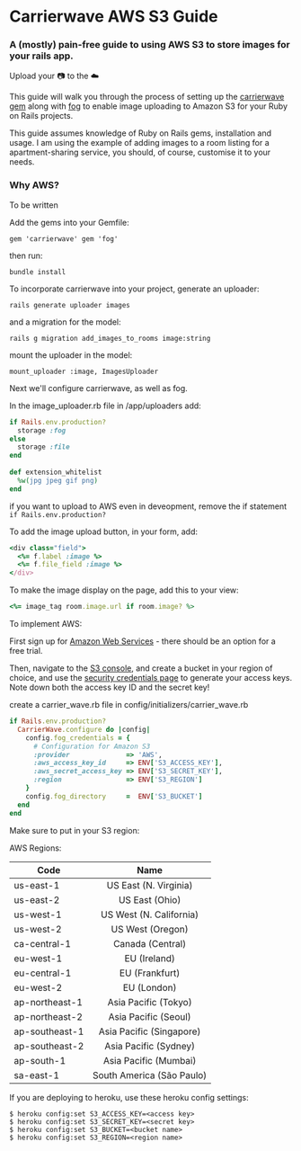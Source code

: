 # Carrierwave AWS S3 Guide
### A (mostly) pain-free guide to using AWS S3 to store images for your rails app.
Upload your 📷 to the ☁️

This guide will walk you through the process of setting up the [carrierwave gem](https://github.com/carrierwaveuploader/carrierwave) along with [fog](https://github.com/fog/fog) to enable image uploading to Amazon S3 for your Ruby on Rails projects.

This guide assumes knowledge of Ruby on Rails gems, installation and usage. I am using the example of adding images to a room listing for a apartment-sharing service, you should, of course, customise it to your needs.

### Why AWS?

To be written

Add the gems into your Gemfile:

`
gem 'carrierwave'
gem 'fog'
`

then run:

`
bundle install
`

To incorporate carrierwave into your project, generate an uploader:

`
rails generate uploader images
`

and a migration for the model:

`
rails g migration add_images_to_rooms image:string
`

mount the uploader in the model:

```
mount_uploader :image, ImagesUploader
```

Next we'll configure carrierwave, as well as fog.

In the image_uploader.rb file in /app/uploaders add:

```ruby
if Rails.env.production?
  storage :fog
else
  storage :file
end
  
def extension_whitelist
  %w(jpg jpeg gif png)
end
```

if you want to upload to AWS even in deveopment, remove the if statement `if Rails.env.production?`

To add the image upload button, in your form, add:

```ruby
<div class="field">
  <%= f.label :image %>
  <%= f.file_field :image %>
</div>
```

To make the image display on the page, add this to your view:

```ruby
<%= image_tag room.image.url if room.image? %>
```
  
To implement AWS:

First sign up for [Amazon Web Services](https://aws.amazon.com/) - there should be an option for a free trial.

Then, navigate to the [S3 console](https://console.aws.amazon.com/s3), and create a bucket in your region of choice, and use the [security credentials page](https://console.aws.amazon.com/iam/home?#/security_credential) to generate your access keys. Note down both the access key ID and the secret key!

create a carrier_wave.rb file in config/initializers/carrier_wave.rb

```ruby
if Rails.env.production?
  CarrierWave.configure do |config|
    config.fog_credentials = {
      # Configuration for Amazon S3
      :provider              => 'AWS',
      :aws_access_key_id     => ENV['S3_ACCESS_KEY'],
      :aws_secret_access_key => ENV['S3_SECRET_KEY'],
      :region                => ENV['S3_REGION']
    }
    config.fog_directory     =  ENV['S3_BUCKET']
  end
end
```

Make sure to put in your S3 region:

AWS Regions:

|Code	               |Name                      |
---------------------|:------------------------:|
|us-east-1           |US East (N. Virginia)
|us-east-2           |US East (Ohio)
|us-west-1           |US West (N. California)
|us-west-2           |US West (Oregon)
|ca-central-1        |Canada (Central)
|eu-west-1           |EU (Ireland)
|eu-central-1        |EU (Frankfurt)
|eu-west-2           |EU (London)
|ap-northeast-1      |Asia Pacific (Tokyo)
|ap-northeast-2      |Asia Pacific (Seoul)
|ap-southeast-1      |Asia Pacific (Singapore)
|ap-southeast-2      |Asia Pacific (Sydney)
|ap-south-1          |Asia Pacific (Mumbai)
|sa-east-1           |South America (São Paulo)

If you are deploying to heroku, use these heroku config settings:

```
$ heroku config:set S3_ACCESS_KEY=<access key>
$ heroku config:set S3_SECRET_KEY=<secret key>
$ heroku config:set S3_BUCKET=<bucket name>
$ heroku config:set S3_REGION=<region name>
```
